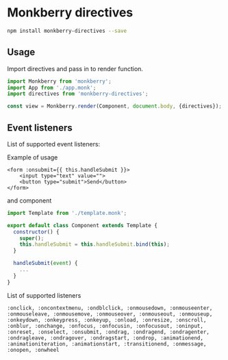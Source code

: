 # Monkberry directives

```bash
npm install monkberry-directives --save
```

## Usage

Import directives and pass in to render function.

```js
import Monkberry from 'monkberry';
import App from './app.monk';
import directives from 'monkberry-directives';

const view = Monkberry.render(Component, document.body, {directives});
```

## Event listeners

List of supported event listeners:

Example of usage

```twig
<form :onsubmit={{ this.handleSubmit }}>
    <input type="text" value="">
    <button type="submit">Send</button>
</form>
```

and component

```js
import Template from './template.monk';

export default class Component extends Template {
  constructor() {
    super();
    this.handleSubmit = this.handleSubmit.bind(this);
  }

  handleSubmit(event) {
    ...    
  }
}
```

List of supported listeners

```
:onclick, :oncontextmenu, :ondblclick, :onmousedown, :onmouseenter, :onmouseleave, :onmousemove, :onmouseover, :onmouseout, :onmouseup, :onkeydown, :onkeypress, :onkeyup, :onload, :onresize, :onscroll, :onblur, :onchange, :onfocus, :onfocusin, :onfocusout, :oninput, :onreset, :onselect, :onsubmit, :ondrag, :ondragend, :ondragenter, :ondragleave, :ondragover, :ondragstart, :ondrop, :animationend, :animationiteration, :animationstart, :transitionend, :onmessage, :onopen, :onwheel
```
